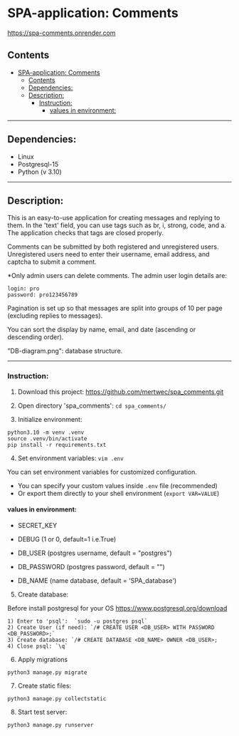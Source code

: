 # SPA-application: Comments

https://spa-comments.onrender.com

## Contents
- [SPA-application: Comments](#spa-application-comments)
  - [Contents](#contents)
  - [Dependencies:](#dependencies)
  - [Description:](#description)
    - [Instruction:](#instruction)
      - [values in environment:](#values-in-environment)

---
## Dependencies:
* Linux
* Postgresql-15
* Python (v 3.10)

---
## Description:

This is an easy-to-use application for creating messages and replying to them. In the 'text' field, you can use tags such as br, i, strong, code, and a. The application checks that tags are closed properly.

Comments can be submitted by both registered and unregistered users. Unregistered users need to enter their username, email address, and captcha to submit a comment.

*Only admin users can delete comments. The admin user login details are:


```commandline
login: pro
password: pro123456789
```

Pagination is set up so that messages are split into groups of 10 per page (excluding replies to messages).

You can sort the display by name, email, and date (ascending or descending order).

"DB-diagram.png": database structure.


---

### Instruction:

1. Download this project: https://github.com/mertwec/spa_comments.git
2. Open directory 'spa_comments': `cd spa_comments/`

3. Initialize environment:
```commandline
python3.10 -m venv .venv
source .venv/bin/activate
pip install -r requirements.txt
```
4. Set environment variables: `vim .env`

You can set environment variables for customized configuration.

- You can specify your custom values inside `.env` file (recommended)
- Or export them directly to your shell environment (`export VAR=VALUE`)

#### values in environment:
* SECRET_KEY
* DEBUG (1 or 0, default=1 i.e.True)


* DB_USER (postgres username, default = "postgres")
* DB_PASSWORD (postgres password, default = "")
* DB_NAME (name database, default = 'SPA_database')


5. Create database:

Before install postgresql for your OS https://www.postgresql.org/download
    
    1) Enter to 'psql':  `sudo -u postgres psql`
    2) Create User (if need): `/# CREATE USER <DB_USER> WITH PASSWORD <DB_PASSWORD>;`
    3) Create database: `/# CREATE DATABASE <DB_NAME> OWNER <DB_USER>;
    4) Close psql: `\q`

6. Apply migrations
```commandline
python3 manage.py migrate
```
7. Create static files:
```commandline
python3 manage.py collectstatic
```
8. Start  test server:
```commandline
python3 manage.py runserver
```
